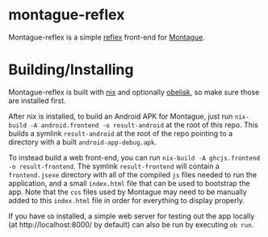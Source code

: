 # montague-reflex

Montague-reflex is a simple [reflex](https://reflex-frp.org/) front-end for [Montague](https://github.com/Sintrastes/Montague). 

# Building/Installing

Montague-reflex is built with [nix](https://nixos.org/) and optionally [obelisk](https://github.com/obsidiansystems/obelisk/), so make sure those are installed first. 

After nix is installed, to build an Android APK for Montague, just run `nix-build -A android.frontend -o result-android` at the root of this repo. This builds a symlink `result-android` at the root of the repo pointing to a directory with a built `android-app-debug.apk`.

To instead build a web front-end, you can run `nix-build -A ghcjs.frontend -o result-frontend`. The symlink `result-frontend` will contain a `frontend.jsexe` directory with all of the compiled `js` files needed to run the application, and a small `index.html` file that can be used to bootstrap the app. Note that the `css` files used by Montague may need to be manually added to this `index.html` file in order for everything to display properly.

If you have `ob` installed, a simple web server for testing out the app locally (at http://localhost:8000/ by default) can also be run by executing `ob run`.
